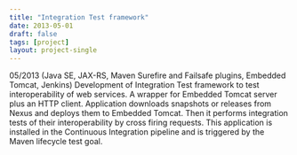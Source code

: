 ```yaml
---
title: "Integration Test framework"
date: 2013-05-01
draft: false
tags: [project]
layout: project-single
---
```


05/2013 (Java SE, JAX-RS, Maven Surefire and Failsafe plugins, Embedded Tomcat, Jenkins) Development of Integration Test framework to test interoperability of web services.
A wrapper for Embedded Tomcat server plus an HTTP client. Application downloads snapshots or releases from Nexus and deploys them to Embedded Tomcat. Then it performs integration tests of their interoperability by cross firing requests. This application is installed in the Continuous Integration pipeline and is triggered by the Maven lifecycle test goal.
